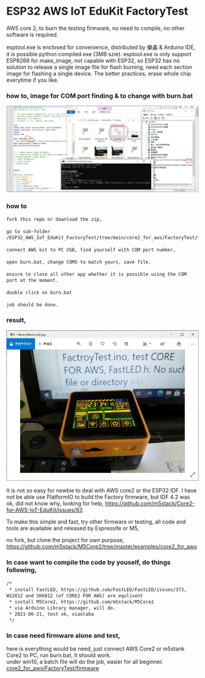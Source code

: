 # ESP32 AWS IoT EduKit FactoryTest
AWS core 2, to burn the testing firmware, no need to compile, no other software is required.  

esptool.exe is enclosed for convenience, distributed by 樂鑫 & Arduino IDE, it is possible python compiled exe (3MB szie). esptool.exe is only support ESP8266 for make_image, not capable with ESP32, so ESP32 has no solution to release a single image file for flash burning, need each section image for flashing a single device. The better practices, erase whole chip everytime if you like.

### how to, image for COM port finding & to change with burn.bat  
![core2_for_aws/FactoryTest/firmware/change_com_bat.JPG](core2_for_aws/FactoryTest/firmware/change_com_bat.JPG)  

### how to
```
fork this repo or download the zip,   

go to sub-folder /ESP32_AWS_IoT_EduKit_FactoryTest/tree/main/core2_for_aws/FactoryTest/firmware  

connect AWS kit to PC USB, find yourself with COM port number,  

open burn.bat, change COM5 to match yours, save file.  

ensure to close all other app whether it is possible using the COM port at the moment.  

double click on burn.bat  

job should be done.  
```





### result,  
![core2_for_aws/FactoryTest/firmware/FactoryTest.ino.bin1.jpg](core2_for_aws/FactoryTest/firmware/FactoryTest.ino.bin1.jpg)  





It is not so easy for newbie to  deal with AWS core2 or the ESP32 IDF. I have not be able use PlatformIO to build the Factory firmware, but IDF 4.2 was ok, did not know why, looking for help, https://github.com/m5stack/Core2-for-AWS-IoT-EduKit/issues/63   


To make this simple and fast, try other firmware or testing, all code and tools are available and released by Espressife or M5,

no fork, but clone the project for own purpose, https://github.com/m5stack/M5Core2/tree/master/examples/core2_for_aws


### In case want to compile the code by youself, do things following,

```
/*
 * install FastLED, https://github.com/FastLED/FastLED/issues/373, WS2812 and SK6812 (of CORE2 FOR AWS) are equlivent  
 * install M5Core2, https://github.com/m5stack/M5Core2  
 * via Arduino Library manager, will do.  
 * 2021-06-21, test ok, xiaolaba  
 */
```


### In case need firmware alone and test,  
here is everything would be need, just connect AWS Core2 or m5stank Core2 to PC, run burn.bat, it should work.  
under win10, a batch file will do the job, easier for all beginner.  
[core2_for_aws/FactoryTest/firmware](core2_for_aws/FactoryTest/firmware)    






